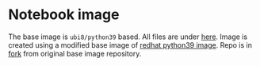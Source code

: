 # Notebook image

The base image is `ubi8/python39` based. All files are under [here](jupyter/minimal/ubi8-python-3.9/). Image is created using a modified base image of [redhat python39 image](https://catalog.redhat.com/software/containers/rhel8/python-39/6065b20a0376735023221b11?container-tabs=dockerfile). Repo is in [fork](https://github.com/expruc/s2i-python-container) from original base image repository.